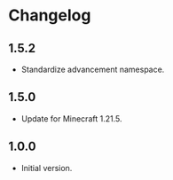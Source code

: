 # Changelog

## 1.5.2

- Standardize advancement namespace.

## 1.5.0

- Update for Minecraft 1.21.5.

## 1.0.0

- Initial version.